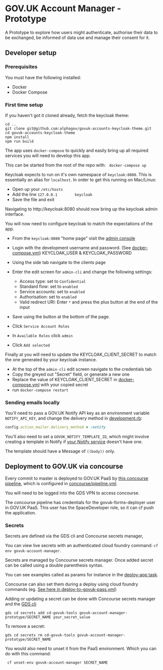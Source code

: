 # GOV.UK Account Manager - Prototype

A Prototype to explore how users might authenticate, authorise their data to be exchanged, be informed of data use and manage their consent for it.

## Developer setup

### Prerequisites
You must have the following installed:
- Docker
- Docker Compose

### First time setup

If you haven't got it cloned already, fetch the keycloak theme:

```
cd ..
git clone git@github.com:alphagov/govuk-accounts-keycloak-theme.git
cd govuk-accounts-keycloak-theme
npm install
npm run build
```

The app uses `docker-compose` to quickly and easily bring up all required services you will need to develop this app.

This can be started from the root of the repo with:
` docker-compose up`

Keycloak expects to run on it's own namespace of `keycloak:8080`. This is essentially an alias for `localhost`. In order to get this running on Mac/Linux:
- Open up your `/etc/hosts`
- Add the line `127.0.0.1        keycloak`
- Save the file and exit

Navigating to http://keycloak:8080 should now bring up the keycloak admin interface.

You will now need to configure keycloak to match the expectations of the app.
- From the `keycloak:8080` "home page" visit the [admin console](http://keycloak:8080/auth/admin/master/console/)
- Login with the development username and password. (See [docker-compose.yml](/docker-compose.yml)) KEYCLOAK_USER & KEYCLOAK_PASSWORD
- Using the side tab navigate to the clients page
- Enter the edit screen for `admin-cli` and change the following settings:
  - Access type: set to `Confidential`
  - Standard flow: set to `enabled`
  - Service accounts: set to `enabled`
  - Authorisation: set to `enabled`
  - Valid redirect URI: Enter `*` and press the plus button at the end of the input
- Save using the button at the bottom of the page.

- Click `Service Account Roles`
- In `Available Roles` click `admin`
- Click `Add selected`

Finally at you will need to update the KEYCLOAK_CLIENT_SECRET to match the one generated by your keycloak instance.
- At the top of the `admin-cli` edit screen navigate to the credentials tab
- Copy the greyed out "Secret" field, or generate a new one
- Replace the value of KEYCLOAK_CLIENT_SECRET in [docker-compose.yml](/docker-compose.yml) with your copied secret
- run `docker-compose restart`

### Sending emails locally

You'll need to pass a GOV.UK Notify API key as an environment variable
`NOTIFY_API_KEY`, and change the delivery method in [development.rb][]:

```ruby
config.action_mailer.delivery_method = :notify
```

You'll also need to set a `GOVUK_NOTIFY_TEMPLATE_ID`, which might involve
creating a template in Notify if [your Notify service][] doesn't have one.

The template should have a Message of `((body))` only.

[development.rb]: config/environments/development.rb
[your Notify service]: https://www.notifications.service.gov.uk/accounts

## Deployment to GOV.UK via concourse

Every commit to master is deployed to GOV.UK PaaS by [this concourse pipeline](https://cd.gds-reliability.engineering/teams/govuk-tools/pipelines/govuk-account-manager-prototype), which is configured in [concourse/pipeline.yml](/concourse/pipeline.yml).

You will need to be logged into the GDS VPN to access concourse.

The concourse pipeline has credentials for the govuk-forms-deployer user in GOV.UK PaaS. This user has the SpaceDeveloper role, so it can cf push the application.

### Secrets

Secrets are defined via the GDS cli and Concourse secrets manager,

You can view live secrets with an authenticated cloud foundry command:
`cf env govuk-account-manager`.

Secrets are managed by Concourse secrets manager.
Once added secret can be called using a double parenthesis syntax.

You can see examples called as params for instance in the [deploy-app task](https://github.com/alphagov/govuk-account-manager-prototype/blob/master/concourse/pipeline.yaml#L25).

Concourse can also set them during a deploy using cloud foundry commands (eg. [See here in deploy-to-govuk-pass.yml](https://github.com/alphagov/govuk-account-manager-prototype/blob/master/concourse/tasks/deploy-to-govuk-paas.yml#L48:L58))

Adding or updating a secret can be done with Concourse secrets manager and the [GDS cli](https://docs.publishing.service.gov.uk/manual/get-started.html#3-install-gds-tooling)

```
gds cd secrets add cd-govuk-tools govuk-account-manager-prototype/SECRET_NAME your_secret_value
```

To remove a secret:

```
gds cd secrets rm cd-govuk-tools govuk-account-manager-prototype/SECRET_NAME
```

You would also need to unset it from the PaaS environment. Which you can do with this command:

```
 cf unset-env govuk-account-manager SECRET_NAME
```
